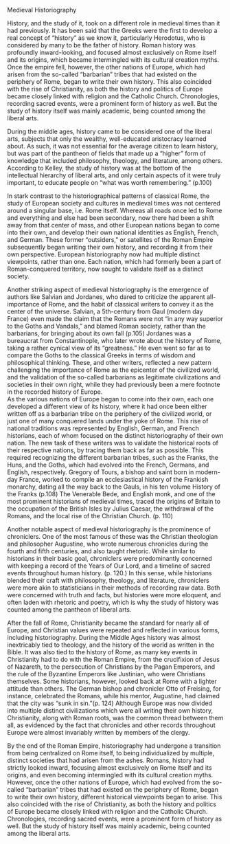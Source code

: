 Medieval Historiography

History, and the study of it, took on a different role in medieval times than it had previously.  It has been said that the Greeks were the first to develop a real concept of “history” as we know it, particularly Herodotus, who is considered by many to be the father of history.  Roman history was profoundly inward-looking, and focused almost exclusively on Rome itself and its origins, which became intermingled with its cultural creation myths.  Once the empire fell, however, the other nations of Europe, which had arisen from the so-called “barbarian” tribes that had existed on the periphery of Rome, began to write their own history.  This also coincided with the rise of Christianity, as both the history and politics of Europe became closely linked with religion and the Catholic Church.  Chronologies, recording sacred events, were a prominent form of history as well.  But the study of history itself was mainly academic, being counted among the liberal arts.  

During the middle ages, history came to be considered one of the liberal arts, subjects that only the wealthy, well-educated aristocracy learned about.  As such, it was not essential for the average citizen to learn history, but was part of the pantheon of fields that made up a “higher” form of knowledge that included philosophy, theology, and literature, among others.  According to Kelley, the study of history was at the bottom of the intellectual hierarchy of liberal arts, and only certain aspects of it were truly important, to educate people on “what was worth remembering.” (p.100)

In stark contrast to the historiographical patterns of classical Rome, the study of European society and cultures in medieval times was not centered around a singular base, i.e. Rome itself.  Whereas all roads once led to Rome and everything and else had been secondary, now there had been a shift away from that center of mass, and other European nations began to come into their own, and develop their own national identities as English, French, and German.  These former “outsiders,” or satellites of the Roman Empire subsequently began writing their own history, and recording it from their own perspective.  European historiography now had multiple distinct viewpoints, rather than one.  Each nation, which had formerly been a part of Roman-conquered territory, now sought to validate itself as a distinct society.  

Another striking aspect of medieval historiography is the emergence of authors like Salvian and Jordanes, who dared to criticize the apparent all-importance of Rome, and the habit of classical writers to convey it as the center of the universe.  Salvian, a 5th-century from Gaul (modern day France) even made the claim that the Romans were not “in any way superior to the Goths and Vandals,” and blamed Roman society, rather than the barbarians, for bringing about its own fall (p.105) Jordanes was a bureaucrat from Constantinople, who later wrote about the history of Rome, taking a rather cynical view of its “greatness.”  He even went so far as to compare the Goths to the classical Greeks in terms of wisdom and philosophical thinking.  These, and other writers, reflected a new pattern challenging the importance of Rome as the epicenter of the civilized world, and the validation of the so-called barbarians as legitimate civilizations and societies in their own right, while they had previously been a mere footnote in the recorded history of Europe.  
As the various nations of Europe began to come into their own, each one developed a different view of its history, where it had once been either written off as a barbarian tribe on the periphery of the civilized world, or just one of many conquered lands under the yoke of Rome.  This rise of national traditions was represented by English, German, and French historians, each of whom focused on the distinct historiography of their own nation.  The new task of these writers was to validate the historical roots of their respective nations, by tracing them back as far as possible.  This required recognizing the different barbarian tribes, such as the Franks, the Huns, and the Goths, which had evolved into the French, Germans, and English, respectively.  Gregory of Tours, a bishop and saint born in modern-day France, worked to compile an ecclesiastical history of the Frankish monarchy, dating all the way back to the Gauls, in his ten volume History of the Franks (p.108) The Venerable Bede, and English monk, and one of the most prominent historians of medieval times, traced the origins of Britain to the occupation of the British Isles by Julius Caesar, the withdrawal of the Romans, and the local rise of the Christian Church. (p. 110)

Another notable aspect of medieval historiography is the prominence of chroniclers.  One of the most famous of these was the Christian theologian and philosopher Augustine, who wrote numerous chronicles during the fourth and fifth centuries, and also taught rhetoric.  While similar to historians in their basic goal, chroniclers were predominantly concerned with keeping a record of the Years of Our Lord, and a timeline of sacred events throughout human history. (p. 120.)  In this sense, while historians blended their craft with philosophy, theology, and literature, chroniclers were more akin to statisticians in their methods of recording raw data.  Both were concerned with truth and facts, but histories were more eloquent, and often laden with rhetoric and poetry, which is why the study of history was counted among the pantheon of liberal arts.  

After the fall of Rome, Christianity became the standard for nearly all of Europe, and Christian values were repeated and reflected in various forms, including historiography.  During the Middle Ages history was almost inextricably tied to theology, and the history of the world as written in the Bible.  It was also tied to the history of Rome, as many key events in Christianity had to do with the Roman Empire, from the crucifixion of Jesus of Nazareth, to the persecution of Christians by the Pagan Emperors, and the rule of the Byzantine Emperors like Justinian, who were Christians themselves.  Some historians, however, looked back at Rome with a lighter attitude than others.  The German bishop and chronicler Otto of Freising, for instance, celebrated the Romans, while his mentor, Augustine, had claimed that the city was “sunk in sin.”(p. 124) Although Europe was now divided into multiple distinct civilizations which were all writing their own history, Christianity, along with Roman roots, was the common thread between them all, as evidenced by the fact that chronicles and other records throughout Europe were almost invariably written by members of the clergy.  

By the end of the Roman Empire, historiography had undergone a transition from being centralized on Rome itself, to being individualized by multiple, distinct societies that had arisen from the ashes.  Romans, history had strictly looked inward, focusing almost exclusively on Rome itself and its origins, and even becoming intermingled with its cultural creation myths.  However, once the other nations of Europe, which had evolved from the so-called “barbarian” tribes that had existed on the periphery of Rome, began to write their own history, different historical viewpoints began to arise.  This also coincided with the rise of Christianity, as both the history and politics of Europe became closely linked with religion and the Catholic Church.  Chronologies, recording sacred events, were a prominent form of history as well.  But the study of history itself was mainly academic, being counted among the liberal arts.
